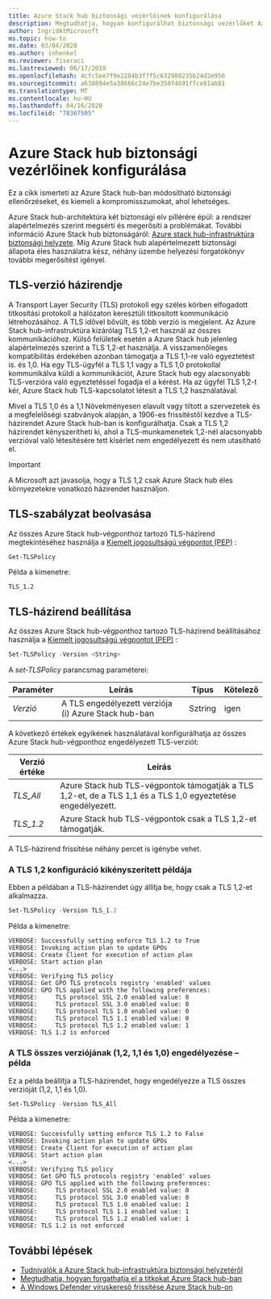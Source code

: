 ```yaml
---
title: Azure Stack hub biztonsági vezérlőinek konfigurálása
description: Megtudhatja, hogyan konfigurálhat biztonsági vezérlőket Azure Stack hub-ban
author: IngridAtMicrosoft
ms.topic: how-to
ms.date: 03/04/2020
ms.author: inhenkel
ms.reviewer: fiseraci
ms.lastreviewed: 06/17/2019
ms.openlocfilehash: 4cfc5ee7f9e2284b3f7f5c632980235b24d2e956
ms.sourcegitcommit: a630894e5a38666c24e7be350f4691ffce81ab81
ms.translationtype: MT
ms.contentlocale: hu-HU
ms.lasthandoff: 04/16/2020
ms.locfileid: "78367505"
---
```

# <a name="configure-azure-stack-hub-security-controls"></a>Azure Stack hub biztonsági vezérlőinek konfigurálása

Ez a cikk ismerteti az Azure Stack hub-ban módosítható biztonsági ellenőrzéseket, és kiemeli a kompromisszumokat, ahol lehetséges.

Azure Stack hub-architektúra két biztonsági elv pillérére épül: a rendszer alapértelmezés szerint megsérti és megerősíti a problémákat. További információ Azure Stack hub biztonságáról: [Azure stack hub-infrastruktúra biztonsági helyzete](azure-stack-security-foundations.md). Míg Azure Stack hub alapértelmezett biztonsági állapota éles használatra kész, néhány üzembe helyezési forgatókönyv további megerősítést igényel.

## <a name="tls-version-policy"></a>TLS-verzió házirendje

A Transport Layer Security (TLS) protokoll egy széles körben elfogadott titkosítási protokoll a hálózaton keresztüli titkosított kommunikáció létrehozásához. A TLS idővel bővült, és több verzió is megjelent. Az Azure Stack hub-infrastruktúra kizárólag TLS 1,2-et használ az összes kommunikációhoz. Külső felületek esetén a Azure Stack hub jelenleg alapértelmezés szerint a TLS 1,2-et használja. A visszamenőleges kompatibilitás érdekében azonban támogatja a TLS 1,1-re való egyeztetést is. és 1,0. Ha egy TLS-ügyfél a TLS 1,1 vagy a TLS 1,0 protokollal kommunikálva küldi a kommunikációt, Azure Stack hub egy alacsonyabb TLS-verzióra való egyeztetéssel fogadja el a kérést. Ha az ügyfél TLS 1,2-t kér, Azure Stack hub TLS-kapcsolatot létesít a TLS 1,2 használatával.

Mivel a TLS 1,0 és a 1,1 Növekményesen elavult vagy tiltott a szervezetek és a megfelelőségi szabványok alapján, a 1906-es frissítéstől kezdve a TLS-házirendet Azure Stack hub-ban is konfigurálhatja. Csak a TLS 1,2 házirendet kényszerítheti ki, ahol a TLS-munkamenetek 1,2-nél alacsonyabb verzióval való létesítésére tett kísérlet nem engedélyezett és nem utasítható el.

> [!IMPORTANT]
> A Microsoft azt javasolja, hogy a TLS 1,2 csak Azure Stack hub éles környezetekre vonatkozó házirendet használjon.

## <a name="get-tls-policy"></a>TLS-szabályzat beolvasása

Az összes Azure Stack hub-végponthoz tartozó TLS-házirend megtekintéséhez használja a [Kiemelt jogosultságú végpontot (PEP)](azure-stack-privileged-endpoint.md) :

```powershell
Get-TLSPolicy
```

Példa a kimenetre:

    TLS_1.2

## <a name="set-tls-policy"></a>TLS-házirend beállítása

Az összes Azure Stack hub-végponthoz tartozó TLS-házirend beállításához használja a [Kiemelt jogosultságú végpontot (PEP)](azure-stack-privileged-endpoint.md) :

```powershell
Set-TLSPolicy -Version <String>
```

A *set-TLSPolicy* parancsmag paraméterei:

| Paraméter | Leírás | Típus | Kötelező |
|---------|---------|---------|---------|
| *Verzió* | A TLS engedélyezett verziója (i) Azure Stack hub-ban | Sztring | igen|

A következő értékek egyikének használatával konfigurálhatja az összes Azure Stack hub-végponthoz engedélyezett TLS-verziót:

| Verzió értéke | Leírás |
|---------|---------|
| *TLS_All* | Azure Stack hub TLS-végpontok támogatják a TLS 1,2-et, de a TLS 1,1 és a TLS 1,0 egyeztetése engedélyezett. |
| *TLS_1.2* | Azure Stack hub TLS-végpontok csak a TLS 1,2-et támogatják. | 

A TLS-házirend frissítése néhány percet is igénybe vehet.

### <a name="enforce-tls-12-configuration-example"></a>A TLS 1,2 konfiguráció kikényszerített példája

Ebben a példában a TLS-házirendet úgy állítja be, hogy csak a TLS 1,2-et alkalmazza.

```powershell
Set-TLSPolicy -Version TLS_1.2
```

Példa a kimenetre:

    VERBOSE: Successfully setting enforce TLS 1.2 to True
    VERBOSE: Invoking action plan to update GPOs
    VERBOSE: Create Client for execution of action plan
    VERBOSE: Start action plan
    <...>
    VERBOSE: Verifying TLS policy
    VERBOSE: Get GPO TLS protocols registry 'enabled' values
    VERBOSE: GPO TLS applied with the following preferences:
    VERBOSE:     TLS protocol SSL 2.0 enabled value: 0
    VERBOSE:     TLS protocol SSL 3.0 enabled value: 0
    VERBOSE:     TLS protocol TLS 1.0 enabled value: 0
    VERBOSE:     TLS protocol TLS 1.1 enabled value: 0
    VERBOSE:     TLS protocol TLS 1.2 enabled value: 1
    VERBOSE: TLS 1.2 is enforced

### <a name="allow-all-versions-of-tls-12-11-and-10-configuration-example"></a>A TLS összes verziójának (1,2, 1,1 és 1,0) engedélyezése – példa

Ez a példa beállítja a TLS-házirendet, hogy engedélyezze a TLS összes verzióját (1,2, 1,1 és 1,0).

```powershell
Set-TLSPolicy -Version TLS_All
```

Példa a kimenetre:

    VERBOSE: Successfully setting enforce TLS 1.2 to False
    VERBOSE: Invoking action plan to update GPOs
    VERBOSE: Create Client for execution of action plan
    VERBOSE: Start action plan
    <...>
    VERBOSE: Verifying TLS policy
    VERBOSE: Get GPO TLS protocols registry 'enabled' values
    VERBOSE: GPO TLS applied with the following preferences:
    VERBOSE:     TLS protocol SSL 2.0 enabled value: 0
    VERBOSE:     TLS protocol SSL 3.0 enabled value: 0
    VERBOSE:     TLS protocol TLS 1.0 enabled value: 1
    VERBOSE:     TLS protocol TLS 1.1 enabled value: 1
    VERBOSE:     TLS protocol TLS 1.2 enabled value: 1
    VERBOSE: TLS 1.2 is not enforced

## <a name="next-steps"></a>További lépések

- [Tudnivalók a Azure Stack hub-infrastruktúra biztonsági helyzetéről](azure-stack-security-foundations.md)
- [Megtudhatja, hogyan forgathatja el a titkokat Azure Stack hub-ban](azure-stack-rotate-secrets.md)
- [A Windows Defender víruskereső frissítése Azure Stack hub-on](azure-stack-security-av.md)
